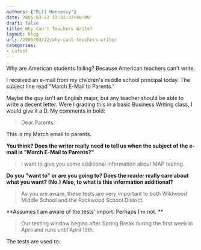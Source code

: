 ```yaml
---
authors: ["Bill Hennessy"]
date: 2005-03-22 22:31:37+00:00
draft: false
title: Why Can't Teachers Write?
layout: blog
url: /2005/03/22/why-cant-teachers-write/
categories:
- Latest
---
```


Why are American students failing?  Because American teachers can't write.

I received an e-mail from my children's middle school principal today.  The subject line read "March E-Mail to Parents."

Maybe the guy isn't an English major, but any teacher should be able to write a decent letter.  Were I grading this in a basic Business Writing class, I would give it a D.    My comments in bold:



> Dear Parents:

This is my March email to parents.  


**You think?  Does the writer really need to tell us when the subject of the e-mail is "March E-Mail to Parents?"**


> I want to give you some additional information about MAP testing.  


**Do you "want to" or are you going to?  Does the reader really care about what you want?  (No.)  Also, to what is this information additional?**


> As you are aware, these tests are very important to both Wildwood Middle School and the Rockwood School District.  


<!-- more -->
**Assumes I am aware of the tests' import.  Perhaps I'm not.  **


> Our testing window begins after Spring Break during the first week in April and runs until April 19th.

The tests are used to:


